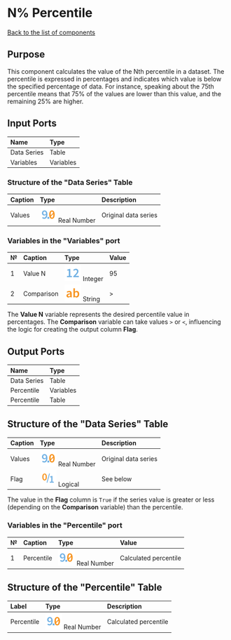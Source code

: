 # N% Percentile

[Back to the list of components](../README.md)

## Purpose

This component calculates the value of the Nth percentile in a dataset. The percentile is expressed in percentages and indicates which value is below the specified percentage of data. For instance, speaking about the 75th percentile means that 75% of the values are lower than this value, and the remaining 25% are higher.

## Input Ports

| Name          | Type       |
|:--------------|:-----------|
| Data Series   | Table      |
| Variables     | Variables  |

### Structure of the "Data Series" Table

| Caption       | Type       | Description         |
|:------------|:----|:--------------------|
| Values      | ![](./img/realnumber.svg) Real Number    | Original data series |

### Variables in the "Variables" port

| № | Caption       | Type        | Value   |
|:--|:------------|:---------|:--------|
| 1 | Value N     | ![](./img/integer.svg) Integer      | 95      |
| 2 | Comparison  | ![](./img/string.svg) String       | >       |

The **Value N** variable represents the desired percentile value in percentages. The **Comparison** variable can take values `>` or `<`, influencing the logic for creating the output column **Flag**.

## Output Ports

| Name          | Type        |
|:--------------|:-----------|
| Data Series   | Table       |
| Percentile    | Variables   |
| Percentile    | Table       |

## Structure of the "Data Series" Table

| Caption       | Type                                     | Description         |
|:------------|:-----------------------------------------|:--------------------|
| Values      | ![](./img/realnumber.svg) Real Number    | Original data series|
| Flag        | ![](./img/logical.svg) Logical           | See below           |

The value in the **Flag** column is `True` if the series value is greater or less (depending on the **Comparison** variable) than the percentile.

### Variables in the "Percentile" port

| № | Caption       | Type                                     | Value                |
|:--|:------------|:-----------------------------------------|:---------------------|
| 1 | Percentile  | ![](./img/realnumber.svg) Real Number    | Calculated percentile|

## Structure of the "Percentile" Table

| Label       | Type       | Description             |
|:------------|:---------|:------------------|
| Percentile  | ![](./img/realnumber.svg) Real Number    | Calculated percentile   |
